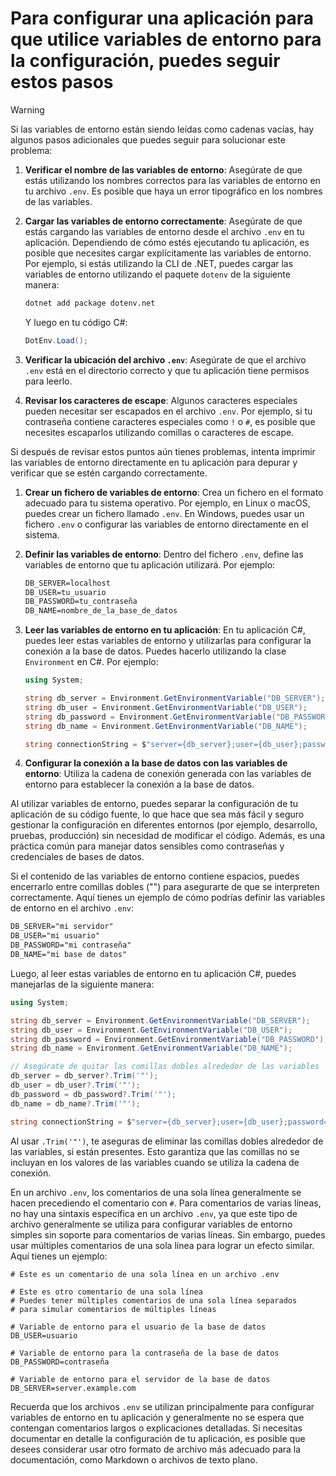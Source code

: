# Para configurar una aplicación para que utilice variables de entorno para la configuración, puedes seguir estos pasos

> [!WARNING]
> Si las variables de entorno están siendo leídas como cadenas vacías, hay algunos pasos adicionales que puedes seguir para solucionar este problema:

1. **Verificar el nombre de las variables de entorno**: Asegúrate de que estás utilizando los nombres correctos para las variables de entorno en tu archivo `.env`. Es posible que haya un error tipográfico en los nombres de las variables.

2. **Cargar las variables de entorno correctamente**: Asegúrate de que estás cargando las variables de entorno desde el archivo `.env` en tu aplicación. Dependiendo de cómo estés ejecutando tu aplicación, es posible que necesites cargar explícitamente las variables de entorno. Por ejemplo, si estás utilizando la CLI de .NET, puedes cargar las variables de entorno utilizando el paquete `dotenv` de la siguiente manera:

    ```bash
    dotnet add package dotenv.net
    ```

    Y luego en tu código C#:

    ```csharp
    DotEnv.Load();
    ```

3. **Verificar la ubicación del archivo `.env`**: Asegúrate de que el archivo `.env` está en el directorio correcto y que tu aplicación tiene permisos para leerlo.

4. **Revisar los caracteres de escape**: Algunos caracteres especiales pueden necesitar ser escapados en el archivo `.env`. Por ejemplo, si tu contraseña contiene caracteres especiales como `!` o `#`, es posible que necesites escaparlos utilizando comillas o caracteres de escape.

Si después de revisar estos puntos aún tienes problemas, intenta imprimir las variables de entorno directamente en tu aplicación para depurar y verificar que se estén cargando correctamente.

1. **Crear un fichero de variables de entorno**: Crea un fichero en el formato adecuado para tu sistema operativo. Por ejemplo, en Linux o macOS, puedes crear un fichero llamado `.env`. En Windows, puedes usar un fichero `.env` o configurar las variables de entorno directamente en el sistema.

2. **Definir las variables de entorno**: Dentro del fichero `.env`, define las variables de entorno que tu aplicación utilizará. Por ejemplo:

   ```txt
   DB_SERVER=localhost
   DB_USER=tu_usuario
   DB_PASSWORD=tu_contraseña
   DB_NAME=nombre_de_la_base_de_datos
   ```

3. **Leer las variables de entorno en tu aplicación**: En tu aplicación C#, puedes leer estas variables de entorno y utilizarlas para configurar la conexión a la base de datos. Puedes hacerlo utilizando la clase `Environment` en C#. Por ejemplo:

   ```csharp
   using System;

   string db_server = Environment.GetEnvironmentVariable("DB_SERVER");
   string db_user = Environment.GetEnvironmentVariable("DB_USER");
   string db_password = Environment.GetEnvironmentVariable("DB_PASSWORD");
   string db_name = Environment.GetEnvironmentVariable("DB_NAME");

   string connectionString = $"server={db_server};user={db_user};password={db_password};database={db_name}";
   ```

4. **Configurar la conexión a la base de datos con las variables de entorno**: Utiliza la cadena de conexión generada con las variables de entorno para establecer la conexión a la base de datos.

Al utilizar variables de entorno, puedes separar la configuración de tu aplicación de su código fuente, lo que hace que sea más fácil y seguro gestionar la configuración en diferentes entornos (por ejemplo, desarrollo, pruebas, producción) sin necesidad de modificar el código. Además, es una práctica común para manejar datos sensibles como contraseñas y credenciales de bases de datos.

Si el contenido de las variables de entorno contiene espacios, puedes encerrarlo entre comillas dobles ("") para asegurarte de que se interpreten correctamente. Aquí tienes un ejemplo de cómo podrías definir las variables de entorno en el archivo `.env`:

```txt
DB_SERVER="mi servidor"
DB_USER="mi usuario"
DB_PASSWORD="mi contraseña"
DB_NAME="mi base de datos"
```

Luego, al leer estas variables de entorno en tu aplicación C#, puedes manejarlas de la siguiente manera:

```csharp
using System;

string db_server = Environment.GetEnvironmentVariable("DB_SERVER");
string db_user = Environment.GetEnvironmentVariable("DB_USER");
string db_password = Environment.GetEnvironmentVariable("DB_PASSWORD");
string db_name = Environment.GetEnvironmentVariable("DB_NAME");

// Asegúrate de quitar las comillas dobles alrededor de las variables
db_server = db_server?.Trim('"');
db_user = db_user?.Trim('"');
db_password = db_password?.Trim('"');
db_name = db_name?.Trim('"');

string connectionString = $"server={db_server};user={db_user};password={db_password};database={db_name}";
```

Al usar `.Trim('"')`, te aseguras de eliminar las comillas dobles alrededor de las variables, si están presentes. Esto garantiza que las comillas no se incluyan en los valores de las variables cuando se utiliza la cadena de conexión.

En un archivo `.env`, los comentarios de una sola línea generalmente se hacen precediendo el comentario con `#`. Para comentarios de varias líneas, no hay una sintaxis específica en un archivo `.env`, ya que este tipo de archivo generalmente se utiliza para configurar variables de entorno simples sin soporte para comentarios de varias líneas. Sin embargo, puedes usar múltiples comentarios de una sola línea para lograr un efecto similar. Aquí tienes un ejemplo:

```plaintext
# Este es un comentario de una sola línea en un archivo .env

# Este es otro comentario de una sola línea
# Puedes tener múltiples comentarios de una sola línea separados
# para simular comentarios de múltiples líneas

# Variable de entorno para el usuario de la base de datos
DB_USER=usuario

# Variable de entorno para la contraseña de la base de datos
DB_PASSWORD=contraseña

# Variable de entorno para el servidor de la base de datos
DB_SERVER=server.example.com
```

Recuerda que los archivos `.env` se utilizan principalmente para configurar variables de entorno en tu aplicación y generalmente no se espera que contengan comentarios largos o explicaciones detalladas. Si necesitas documentar en detalle la configuración de tu aplicación, es posible que desees considerar usar otro formato de archivo más adecuado para la documentación, como Markdown o archivos de texto plano.
